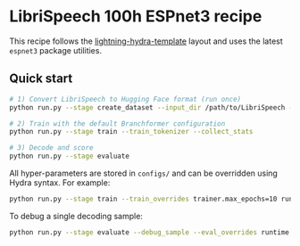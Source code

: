 # LibriSpeech 100h ESPnet3 recipe

This recipe follows the [lightning-hydra-template](https://github.com/ashleve/lightning-hydra-template) layout and uses the
latest `espnet3` package utilities.

## Quick start

```bash
# 1) Convert LibriSpeech to Hugging Face format (run once)
python run.py --stage create_dataset --input_dir /path/to/LibriSpeech --output_dir data

# 2) Train with the default Branchformer configuration
python run.py --stage train --train_tokenizer --collect_stats

# 3) Decode and score
python run.py --stage evaluate
```

All hyper-parameters are stored in `configs/` and can be overridden using Hydra syntax. For example:

```bash
python run.py --stage train --train_overrides trainer.max_epochs=10 runtime.device=cuda
```

To debug a single decoding sample:

```bash
python run.py --stage evaluate --debug_sample --eval_overrides runtime.debug_test=test-other
```
